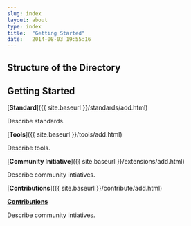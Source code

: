 ```yaml
---
slug: index
layout: about
type: index
title:  "Getting Started"
date:   2014-08-03 19:55:16
---
```


## Structure of the Directory



## Getting Started 

[__Standard__]({{ site.baseurl }}/standards/add.html)

Describe standards.

[__Tools__]({{ site.baseurl }}/tools/add.html)

Describe tools.

[__Community Initiative__]({{ site.baseurl }}/extensions/add.html)

Describe community intiatives.

[__Contributions__]({{ site.baseurl }}/contribute/add.html)

[__Contributions__](https://docs.google.com/forms/d/e/1FAIpQLScWOf_q5n_mwTN19ovMy4L9MOsmR2fSMBVSfofO8HEIDxzTXQ/viewform?usp=sf_link)

Describe community intiatives.

